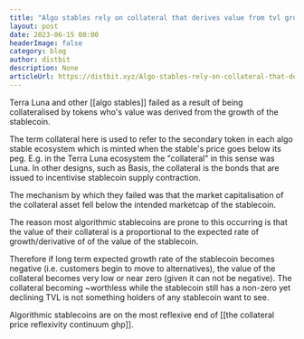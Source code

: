 ```yaml
---
title: "Algo stables rely on collateral that derives value from tvl growth"
layout: post
date: 2023-06-15 00:00
headerImage: false
category: blog
author: distbit
description: None
articleUrl: https://distbit.xyz/Algo-stables-rely-on-collateral-that-derives-value-from-tvl-growth
---
```


Terra Luna and other [[algo stables]] failed as a result of being collateralised by tokens who's value was derived from the growth of the stablecoin.

The term collateral here is used to refer to the secondary token in each algo stable ecosystem which is minted when the stable's price goes below its peg. E.g. in the Terra Luna ecosystem the "collateral" in this sense was Luna. In other designs, such as Basis, the collateral is the bonds that are issued to incentivise stablecoin supply contraction.

The mechanism by which they failed was that the market capitalisation of the collateral asset fell below the intended marketcap of the stablecoin.

The reason most algorithmic stablecoins are prone to this occurring is that the value of their collateral is a proportional to the expected rate of growth/derivative of of the value of the stablecoin.

Therefore if long term expected growth rate of the stablecoin becomes negative (i.e. customers begin to move to alternatives), the value of the collateral becomes very low or near zero (given it can not be negative). The collateral becoming ~worthless while the stablecoin still has a non-zero yet declining TVL is not something holders of any stablecoin want to see. 

Algorithmic stablecoins are on the most reflexive end of [[the collateral price reflexivity continuum ghp]].